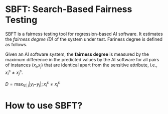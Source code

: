 # SBFT: Search-Based Fairness Testing
SBFT is a fairness testing tool for regression-based AI software. It estimates the _fairness degree (D)_ of the system under test. Fariness degree is defined as follows.

Given an AI software system, the **fairness degree** is measured by the
maximum difference in the predicted values by the AI software for all
pairs of instances (*x*<sub>*i*</sub>,*x*<sub>*j*</sub>) that are
identical apart from the sensitive attribute, i.e.,
*x*<sub>*i*</sub><sup>*s*</sup> ≠ *x*<sub>*j*</sub><sup>*s*</sup>.

*D* = max<sub>∀*i*, *j*</sub>\|*y*<sub>*i*</sub>−*y*<sub>*j*</sub>\|; *x*<sub>*i*</sub><sup>*s*</sup> ≠ *x*<sub>*j*</sub><sup>*s*</sup>

# How to use SBFT?

